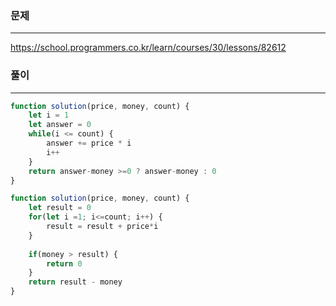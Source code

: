 ### 문제
-----
https://school.programmers.co.kr/learn/courses/30/lessons/82612


### 풀이
----
```jsx
function solution(price, money, count) {
    let i = 1
    let answer = 0
    while(i <= count) {
        answer += price * i
        i++
    }
    return answer-money >=0 ? answer-money : 0  
}

```

```jsx
function solution(price, money, count) {
    let result = 0
    for(let i =1; i<=count; i++) {
        result = result + price*i
    }
    
    if(money > result) {
        return 0
    }
    return result - money  
}
```

